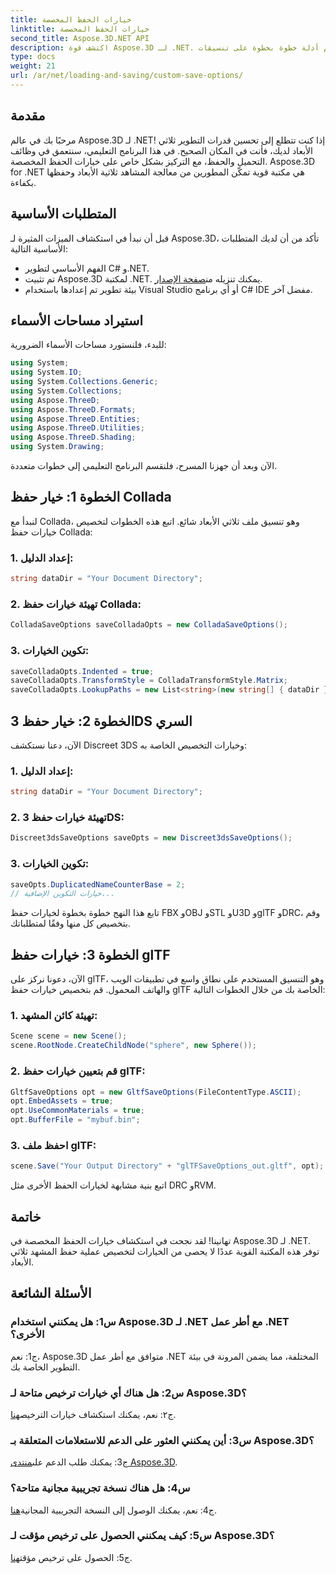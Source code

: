 ```yaml
---
title: خيارات الحفظ المخصصة
linktitle: خيارات الحفظ المخصصة
second_title: Aspose.3D.NET API
description: اكتشف قوة Aspose.3D لـ .NET. تعرف على كيفية تخصيص حفظ المشهد ثلاثي الأبعاد باستخدام أدلة خطوة بخطوة على تنسيقات Collada وUSD و3DS وFBX وOBJ وSTL وU3D وglTF وDRC وRVM.
type: docs
weight: 21
url: /ar/net/loading-and-saving/custom-save-options/
---
```

## مقدمة

مرحبًا بك في عالم Aspose.3D لـ .NET! إذا كنت تتطلع إلى تحسين قدرات التطوير ثلاثي الأبعاد لديك، فأنت في المكان الصحيح. في هذا البرنامج التعليمي، سنتعمق في وظائف التحميل والحفظ، مع التركيز بشكل خاص على خيارات الحفظ المخصصة. Aspose.3D for .NET هي مكتبة قوية تمكّن المطورين من معالجة المشاهد ثلاثية الأبعاد وحفظها بكفاءة.

## المتطلبات الأساسية

قبل أن نبدأ في استكشاف الميزات المثيرة لـ Aspose.3D، تأكد من أن لديك المتطلبات الأساسية التالية:

- الفهم الأساسي لتطوير C# و.NET.
-  تم تثبيت Aspose.3D لمكتبة .NET. يمكنك تنزيله من[صفحة الإصدار](https://releases.aspose.com/3d/net/).
- بيئة تطوير تم إعدادها باستخدام Visual Studio أو أي برنامج C# IDE مفضل آخر.

## استيراد مساحات الأسماء

للبدء، فلنستورد مساحات الأسماء الضرورية:

```csharp
using System;
using System.IO;
using System.Collections.Generic;
using System.Collections;
using Aspose.ThreeD;
using Aspose.ThreeD.Formats;
using Aspose.ThreeD.Entities;
using Aspose.ThreeD.Utilities;
using Aspose.ThreeD.Shading;
using System.Drawing;
```

الآن وبعد أن جهزنا المسرح، فلنقسم البرنامج التعليمي إلى خطوات متعددة.

## الخطوة 1: خيار حفظ Collada

لنبدأ مع Collada، وهو تنسيق ملف ثلاثي الأبعاد شائع. اتبع هذه الخطوات لتخصيص خيارات حفظ Collada:

### 1. إعداد الدليل:
   ```csharp
   string dataDir = "Your Document Directory";
   ```

### 2. تهيئة خيارات حفظ Collada:
   ```csharp
   ColladaSaveOptions saveColladaOpts = new ColladaSaveOptions();
   ```

### 3. تكوين الخيارات:
   ```csharp
   saveColladaOpts.Indented = true;
   saveColladaOpts.TransformStyle = ColladaTransformStyle.Matrix;
   saveColladaOpts.LookupPaths = new List<string>(new string[] { dataDir });
   ```

## الخطوة 2: خيار حفظ 3DS السري

الآن، دعنا نستكشف Discreet 3DS وخيارات التخصيص الخاصة به:

### 1. إعداد الدليل:
   ```csharp
   string dataDir = "Your Document Directory";
   ```

### 2. تهيئة خيارات حفظ 3DS:
   ```csharp
   Discreet3dsSaveOptions saveOpts = new Discreet3dsSaveOptions();
   ```

### 3. تكوين الخيارات:
   ```csharp
   saveOpts.DuplicatedNameCounterBase = 2;
   // خيارات التكوين الإضافية...
   ```

تابع هذا النهج خطوة بخطوة لخيارات حفظ FBX وOBJ وSTL وU3D وglTF وDRC، وقم بتخصيص كل منها وفقًا لمتطلباتك.

## الخطوة 3: خيارات حفظ glTF

الآن، دعونا نركز على glTF، وهو التنسيق المستخدم على نطاق واسع في تطبيقات الويب والهاتف المحمول. قم بتخصيص خيارات حفظ glTF الخاصة بك من خلال الخطوات التالية:

### 1. تهيئة كائن المشهد:
   ```csharp
   Scene scene = new Scene();
   scene.RootNode.CreateChildNode("sphere", new Sphere());
   ```

### 2. قم بتعيين خيارات حفظ glTF:
   ```csharp
   GltfSaveOptions opt = new GltfSaveOptions(FileContentType.ASCII);
   opt.EmbedAssets = true;
   opt.UseCommonMaterials = true;
   opt.BufferFile = "mybuf.bin";
   ```

### 3. احفظ ملف glTF:
   ```csharp
   scene.Save("Your Output Directory" + "glTFSaveOptions_out.gltf", opt);
   ```

اتبع بنية مشابهة لخيارات الحفظ الأخرى مثل DRC وRVM.

## خاتمة

تهانينا! لقد نجحت في استكشاف خيارات الحفظ المخصصة في Aspose.3D لـ .NET. توفر هذه المكتبة القوية عددًا لا يحصى من الخيارات لتخصيص عملية حفظ المشهد ثلاثي الأبعاد.

## الأسئلة الشائعة

### س1: هل يمكنني استخدام Aspose.3D لـ .NET مع أطر عمل .NET الأخرى؟

ج1: نعم، Aspose.3D متوافق مع أطر عمل .NET المختلفة، مما يضمن المرونة في بيئة التطوير الخاصة بك.

### س2: هل هناك أي خيارات ترخيص متاحة لـ Aspose.3D؟

 ج٢: نعم، يمكنك استكشاف خيارات الترخيص[هنا](https://purchase.aspose.com/buy).

### س3: أين يمكنني العثور على الدعم للاستعلامات المتعلقة بـ Aspose.3D؟

 ج3: يمكنك طلب الدعم على[منتدى Aspose.3D](https://forum.aspose.com/c/3d/18).

### س4: هل هناك نسخة تجريبية مجانية متاحة؟

 ج4: نعم، يمكنك الوصول إلى النسخة التجريبية المجانية[هنا](https://releases.aspose.com/).

### س5: كيف يمكنني الحصول على ترخيص مؤقت لـ Aspose.3D؟

 ج5: الحصول على ترخيص مؤقت[هنا](https://purchase.aspose.com/temporary-license/).